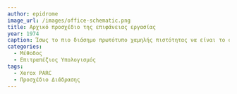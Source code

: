 ```yaml
---
author: epidrome
image_url: /images/office-schematic.png
title: Αρχικό προσχέδιο της επιφάνειας εργασίας 
year: 1974
caption: Ίσως το πιο διάσημο πρωτότυπο χαμηλής πιστότητας να είναι το σχεδιάγραμμα της γραφικής επιφάνειας εργασίας που έγινε σε μια χαρτοπετσέτα από τους ερευνητές του Xerox PARC και χρησιμοποιούσε τη μεταφορά του γραφείου για την απεικόνιση των διεπαφών.
categories:
  - Μέθοδος
  - Επιτραπέζιος Υπολογισμός
tags:
  - Xerox PARC
  - Προσχέδιο Διάδρασης
---
```

